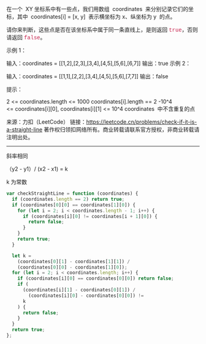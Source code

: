 在一个  XY 坐标系中有一些点，我们用数组  coordinates  来分别记录它们的坐标，其中  coordinates[i] = [x, y]  表示横坐标为 x、纵坐标为 y  的点。

请你来判断，这些点是否在该坐标系中属于同一条直线上，是则返回 <font color="#c7254e" face="Menlo, Monaco, Consolas, Courier New, monospace">true</font>，否则请返回 <font color="#c7254e" face="Menlo, Monaco, Consolas, Courier New, monospace">false</font>。

示例 1：

输入：coordinates = [[1,2],[2,3],[3,4],[4,5],[5,6],[6,7]]
输出：true
示例 2：

输入：coordinates = [[1,1],[2,2],[3,4],[4,5],[5,6],[7,7]]
输出：false

提示：

2 <= coordinates.length <= 1000
coordinates[i].length == 2
-10^4 <= coordinates[i][0], coordinates[i][1] <= 10^4
coordinates  中不含重复的点

来源：力扣（LeetCode）
链接：https://leetcode.cn/problems/check-if-it-is-a-straight-line
著作权归领扣网络所有。商业转载请联系官方授权，非商业转载请注明出处。

---

斜率相同

（y2 - y1）/ (x2 - x1) = k

k 为常数

```javascript
var checkStraightLine = function (coordinates) {
  if (coordinates.length == 2) return true;
  if (coordinates[0][0] == coordinates[1][0]) {
    for (let i = 2; i < coordinates.length - 1; i++) {
      if (coordinates[i][0] != coordinates[i + 1][0]) {
        return false;
      }
    }
    return true;
  }

  let k =
    (coordinates[0][1] - coordinates[1][1]) /
    (coordinates[0][0] - coordinates[1][0]);
  for (let i = 2; i < coordinates.length; i++) {
    if (coordinates[i][0] == coordinates[0][0]) return false;
    if (
      (coordinates[i][1] - coordinates[0][1]) /
        (coordinates[i][0] - coordinates[0][0]) !=
      k
    ) {
      return false;
    }
  }
  return true;
};
```
